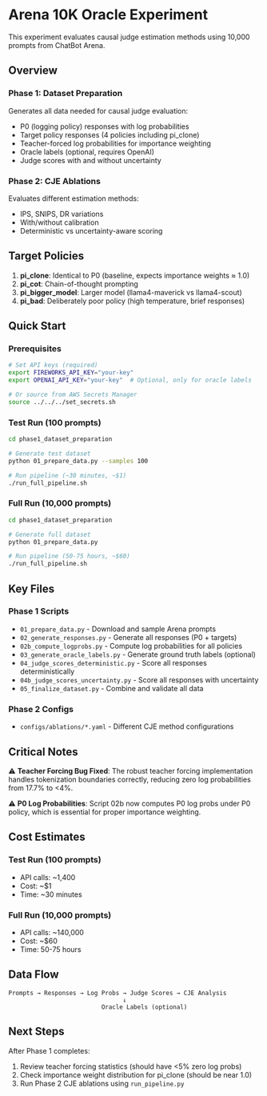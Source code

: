 # Arena 10K Oracle Experiment

This experiment evaluates causal judge estimation methods using 10,000 prompts from ChatBot Arena.

## Overview

### Phase 1: Dataset Preparation
Generates all data needed for causal judge evaluation:
- P0 (logging policy) responses with log probabilities
- Target policy responses (4 policies including pi_clone)
- Teacher-forced log probabilities for importance weighting
- Oracle labels (optional, requires OpenAI)
- Judge scores with and without uncertainty

### Phase 2: CJE Ablations
Evaluates different estimation methods:
- IPS, SNIPS, DR variations
- With/without calibration
- Deterministic vs uncertainty-aware scoring

## Target Policies

1. **pi_clone**: Identical to P0 (baseline, expects importance weights ≈ 1.0)
2. **pi_cot**: Chain-of-thought prompting
3. **pi_bigger_model**: Larger model (llama4-maverick vs llama4-scout)
4. **pi_bad**: Deliberately poor policy (high temperature, brief responses)

## Quick Start

### Prerequisites
```bash
# Set API keys (required)
export FIREWORKS_API_KEY="your-key"
export OPENAI_API_KEY="your-key"  # Optional, only for oracle labels

# Or source from AWS Secrets Manager
source ../../../set_secrets.sh
```

### Test Run (100 prompts)
```bash
cd phase1_dataset_preparation

# Generate test dataset
python 01_prepare_data.py --samples 100

# Run pipeline (~30 minutes, ~$1)
./run_full_pipeline.sh
```

### Full Run (10,000 prompts)
```bash
cd phase1_dataset_preparation

# Generate full dataset
python 01_prepare_data.py

# Run pipeline (50-75 hours, ~$60)
./run_full_pipeline.sh
```

## Key Files

### Phase 1 Scripts
- `01_prepare_data.py` - Download and sample Arena prompts
- `02_generate_responses.py` - Generate all responses (P0 + targets)
- `02b_compute_logprobs.py` - Compute log probabilities for all policies
- `03_generate_oracle_labels.py` - Generate ground truth labels (optional)
- `04_judge_scores_deterministic.py` - Score all responses deterministically
- `04b_judge_scores_uncertainty.py` - Score all responses with uncertainty
- `05_finalize_dataset.py` - Combine and validate all data

### Phase 2 Configs
- `configs/ablations/*.yaml` - Different CJE method configurations

## Critical Notes

⚠️ **Teacher Forcing Bug Fixed**: The robust teacher forcing implementation handles tokenization boundaries correctly, reducing zero log probabilities from 17.7% to <4%.

⚠️ **P0 Log Probabilities**: Script 02b now computes P0 log probs under P0 policy, which is essential for proper importance weighting.

## Cost Estimates

### Test Run (100 prompts)
- API calls: ~1,400
- Cost: ~$1
- Time: ~30 minutes

### Full Run (10,000 prompts)
- API calls: ~140,000
- Cost: ~$60
- Time: 50-75 hours

## Data Flow

```
Prompts → Responses → Log Probs → Judge Scores → CJE Analysis
                                ↓
                          Oracle Labels (optional)
```

## Next Steps

After Phase 1 completes:
1. Review teacher forcing statistics (should have <5% zero log probs)
2. Check importance weight distribution for pi_clone (should be near 1.0)
3. Run Phase 2 CJE ablations using `run_pipeline.py`
